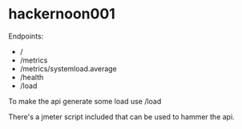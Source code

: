 # hackernoon001

Endpoints:

* /
* /metrics 
* /metrics/systemload.average
* /health
* /load 

To make the api generate some load use /load

There's a jmeter script included that can be used to hammer the api.

 
